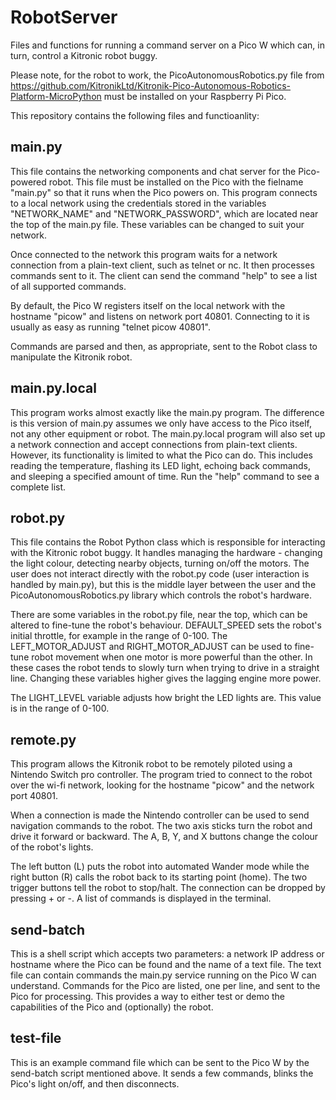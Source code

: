 # RobotServer

Files and functions for running a command server on a Pico W which can, in turn, control
a Kitronic robot buggy.

Please note, for the robot to work, the PicoAutonomousRobotics.py file from
https://github.com/KitronikLtd/Kitronik-Pico-Autonomous-Robotics-Platform-MicroPython must be
installed on your Raspberry Pi Pico.

This repository contains the following files and functioanlity:

## main.py

This file contains the networking components and chat server for the Pico-powered robot. This file
must be installed on the Pico with the fielname "main.py" so that it runs when the Pico powers on.
This program connects to a local network using the credentials stored in the variables "NETWORK_NAME" and
"NETWORK_PASSWORD", which are located near the top of the main.py file. These variables can be changed to suit your network.

Once connected to the network this program waits for a network connection from a plain-text client,
such as telnet or nc. It then processes commands sent to it. The client can send the command "help"
to see a list of all supported commands.

By default, the Pico W registers itself on the local network with the hostname "picow"
and listens on network port 40801. Connecting to it is usually as easy as running
"telnet picow 40801".

Commands are parsed and then, as appropriate, sent to the Robot class to manipulate the Kitronik
robot.


## main.py.local

This program works almost exactly like the main.py program. The difference is this version of main.py
assumes we only have access to the Pico itself, not any other equipment or robot. The main.py.local
program will also set up a network connection and accept connections from plain-text clients. However,
its functionality is limited to what the Pico can do. This includes reading the temperature, flashing
its LED light, echoing back commands, and sleeping a specified amount of time. Run the "help"
command to see a complete list.


## robot.py

This file contains the Robot Python class which is responsible for interacting with the Kitronic
robot buggy. It handles managing the hardware - changing the light colour, detecting nearby
objects, turning on/off the motors. The user does not interact directly with the robot.py code
(user interaction is handled by main.py), but this is the middle layer between the user and
the PicoAutonomousRobotics.py library which controls the robot's hardware.

There are some variables in the robot.py file, near the top, which can be altered to
fine-tune the robot's behaviour. DEFAULT_SPEED sets the robot's initial throttle, for
example in the range of 0-100. The LEFT_MOTOR_ADJUST and RIGHT_MOTOR_ADJUST can be
used to fine-tune robot movement when one motor is more powerful than the other. In these
cases the robot tends to slowly turn when trying to drive in a straight line. Changing
these variables higher gives the lagging engine more power.

The LIGHT_LEVEL variable adjusts how bright the LED lights are. This value is in the
range of 0-100.


## remote.py

This program allows the Kitronik robot to be remotely piloted using a Nintendo Switch
pro controller. The program tried to connect to the robot over the wi-fi network,
looking for the hostname "picow" and the network port 40801.

When a connection is made the Nintendo controller can be used to send navigation commands
to the robot. The two axis sticks turn the robot and drive it forward or backward.
The A, B, Y, and X buttons change the colour of the robot's lights.

The left button (L) puts the robot into automated Wander mode while the right button (R)
calls the robot back to its starting point (home). The two trigger buttons tell the
robot to stop/halt. The connection can be dropped by pressing + or -. A list of
commands is displayed in the terminal.



## send-batch

This is a shell script which accepts two parameters: a network IP address or hostname where the 
Pico can be found and the name of a text file. The text file can contain commands the main.py
service running on the Pico W can understand. Commands for the Pico are listed, one per line,
and sent to the Pico for processing. This provides a way to either test or demo the capabilities
of the Pico and (optionally) the robot.


## test-file

This is an example command file which can be sent to the Pico W by the send-batch script
mentioned above. It sends a few commands, blinks the Pico's light on/off, and then disconnects.

